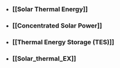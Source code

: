 - ### [[Solar Thermal Energy]]
- ### [[Concentrated Solar Power]]
- ### [[Thermal Energy Storage (TES)]]
- ### [[Solar_thermal_EX]]